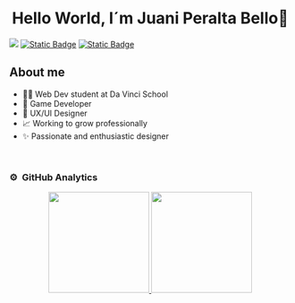 <div align="center">
<h1 align="center">Hello World, I´m Juani Peralta Bello👋</h1>
</div>
<img src="https://i.imgur.com/rgcnjhA.jpeg">
<a href="https://www.instagram.com/juanibello.web/" target="_blank"><img alt="Static Badge" src="https://img.shields.io/badge/Instagram-d72638?style=for-the-badge&logo=%3Ci%20class%3D%22fa-brands%20fa-instagram%22%3E%3C%2Fi%3E"></a>
<a href="https://www.linkedin.com/in/juan-pb/" target="_blank"><img alt="Static Badge" src="https://img.shields.io/badge/Linkedin-%230A66C2?style=for-the-badge&logo=%3Ci%20class%3D%22fa-brands%20fa-instagram%22%3E%3C%2Fi%3E"></a>

## About me

- 👨‍🎓 Web Dev student at Da Vinci School
- 📃 Game Developer
- 📱 UX/UI Designer
- 📈 Working to grow professionally
- ✨ Passionate and enthusiastic designer

<br>

### ⚙️ &nbsp;GitHub Analytics

<p align="center">
<a href="https://github.com/JBelloWeb">
  <img height="180em" src="https://github-readme-stats-eight-theta.vercel.app/api?username=JBelloWeb&show_icons=true&theme=algolia&include_all_commits=true&count_private=true"/>
  <img height="180em" src="https://github-readme-stats-eight-theta.vercel.app/api/top-langs/?username=JBelloWeb&layout=compact&langs_count=8&theme=algolia"/>
</a>
</p>
